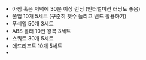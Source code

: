 - 아침 혹은 저녁에 30분 이상 런닝 (인터벌미션 러닝도 좋음)
- 풀업 10개 5세트 (꾸준히 갯수 늘리고 밴드 활용하기)
- 푸쉬업 50개 3세트
- ABS 롤러 10번 왕복 3세트
- 스쿼트 30개 5세트
- 데드리프트 10개 5세트
- 